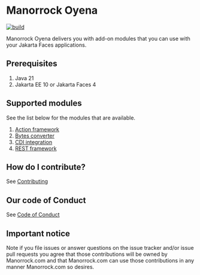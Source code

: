 # Manorrock Oyena

[![build](https://github.com/manorrock/oyena/actions/workflows/build.yml/badge.svg)](https://github.com/manorrock/oyena/actions/workflows/build.yml)

Manorrock Oyena delivers you with add-on modules that you can use with your
Jakarta Faces applications.

## Prerequisites

1. Java 21
1. Jakarta EE 10 or Jakarta Faces 4

## Supported modules

See the list below for the modules that are available.

1. [Action framework](lifecycle/action/README.md)
1. [Bytes converter](converter/bytes/README.md)
1. [CDI integration](lifecycle/cdi/README.md)
1. [REST framework](lifecycle/rest/README.md)

## How do I contribute?

See [Contributing](CONTRIBUTING.md)

## Our code of Conduct

See [Code of Conduct](CODE_OF_CONDUCT.md)

## Important notice

Note if you file issues or answer questions on the issue tracker and/or issue 
pull requests you agree that those contributions will be owned by Manorrock.com
and that Manorrock.com can use those contributions in any manner Manorrock.com
so desires.
